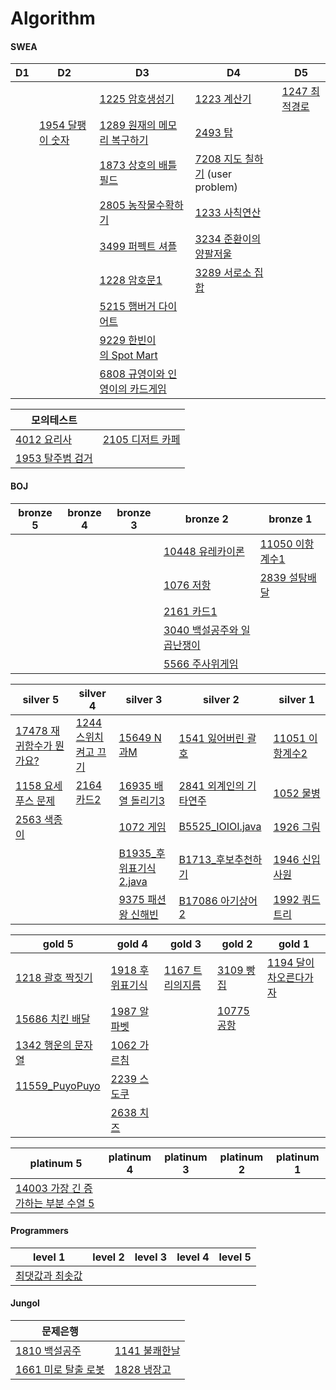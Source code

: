 # Algorithm

#### SWEA

| D1   | D2                                                           | D3                                                           | D4                                                           | D5                                                           |
| ---- | ------------------------------------------------------------ | ------------------------------------------------------------ | ------------------------------------------------------------ | ------------------------------------------------------------ |
|      |                                                              | <a href="https://github.com/dlguswjd0258/Algorithm/tree/main/SWEA/D3/S1225_암호생성기.java">1225 암호생성기</a> | <a href="https://github.com/dlguswjd0258/Algorithm/tree/main/SWEA/D4/S1223_계산기.java">1223 계산기</a> | <a href="https://github.com/dlguswjd0258/Algorithm/tree/main/SWEA/D5/S1247_최적경로.java">1247 최적경로</a> |
|      | <a href="https://github.com/dlguswjd0258/Algorithm/tree/main/SWEA/D2/S1954_달팽이숫자.java">1954 달팽이 숫자</a> | <a href="https://github.com/dlguswjd0258/Algorithm/tree/main/SWEA/D3/S1289_원재의메모리복구하기.java">1289 원재의 메모리 복구하기</a> | <a href="https://github.com/dlguswjd0258/Algorithm/tree/main/SWEA/D4/S2493_탑.java">2493 탑</a> |                                                              |
|      |                                                              | <a href="https://github.com/dlguswjd0258/Algorithm/tree/main/SWEA/D3/S1873_상호의배틀필드.java">1873 상호의 배틀필드</a> | <a href="https://github.com/dlguswjd0258/Algorithm/tree/main/SWEA/D4/S7208_지도칠하기.java">7208 지도 칠하기</a> (user problem) |                                                              |
|      |                                                              | <a href="https://github.com/dlguswjd0258/Algorithm/tree/main/SWEA/D3/S2805_농작물수확하기.java">2805 농작물수확하기</a> | <a href="https://github.com/dlguswjd0258/Algorithm/tree/main/SWEA/D4/S1233_사칙연산.java">1233 사칙연산</a> |                                                              |
|      |                                                              | <a href="https://github.com/dlguswjd0258/Algorithm/tree/main/SWEA/D3/S3499_퍼펙트셔플.java">3499 퍼펙트 셔플</a> | <a href="https://github.com/dlguswjd0258/Algorithm/tree/main/SWEA/D4/S3234_준환이의양팔저울.java">3234 준환이의 양팔저울</a> |                                                              |
|      |                                                              | <a href="https://github.com/dlguswjd0258/Algorithm/tree/main/SWEA/D3/S1228_암호문1.java">1228 암호문1</a> | <a href="https://github.com/dlguswjd0258/Algorithm/tree/main/SWEA/D4/S3289_서로소집합.java">3289 서로소 집합</a> |                                                              |
|      |                                                              | <a href="https://github.com/dlguswjd0258/Algorithm/tree/main/SWEA/D3/S5215_햄버거다이어트.java">5215 햄버거 다이어트</a> |                                                              |                                                              |
|      |                                                              | <a href="https://github.com/dlguswjd0258/Algorithm/tree/main/SWEA/D3/S9229_한빈이의SpotMart.java">9229 한빈이의 Spot Mart</a> |                                                              |                                                              |
|      |                                                              | <a href="https://github.com/dlguswjd0258/Algorithm/tree/main/SWEA/D3/S6808_규영이와인영이의카드게임.java">6808 규영이와 인영이의 카드게임</a> |                                                              |                                                              |

| 모의테스트                                                   |                                                              |
| ------------------------------------------------------------ | ------------------------------------------------------------ |
| <a href="https://github.com/dlguswjd0258/Algorithm/tree/main/SWEA/MockTest/S4012_요리사.java">4012 요리사</a> | <a href="https://github.com/dlguswjd0258/Algorithm/tree/main/SWEA/MockTest/S2105_디저트카페.java">2105 디저트 카페</a> |
| <a href="https://github.com/dlguswjd0258/Algorithm/tree/main/SWEA/MockTest/S1953_탈주범검거.java">1953 탈주범 검거</a> |                                                              |





#### BOJ

| bronze 5 | bronze 4 | bronze 3 | bronze 2                                                     | bronze 1                                                     |
| -------- | -------- | -------- | ------------------------------------------------------------ | ------------------------------------------------------------ |
|          |          |          | <a href="https://github.com/dlguswjd0258/Algorithm/tree/main/BOJ/bronze2/B10448_유레카이론.java">10448 유레카이론</a> | <a href="https://github.com/dlguswjd0258/Algorithm/tree/main/BOJ/bronze1/B11050_이항계수1.java">11050 이항계수1</a> |
|          |          |          | <a href="https://github.com/dlguswjd0258/Algorithm/tree/main/BOJ/bronze2/B1076_저항.java">1076 저항</a> | <a href="https://github.com/dlguswjd0258/Algorithm/tree/main/BOJ/bronze1/B2839_설탕배달.java">2839 설탕배달</a> |
|          |          |          | <a href="https://github.com/dlguswjd0258/Algorithm/tree/main/BOJ/bronze2/B2161_카드1.java">2161 카드1</a> |                                                              |
|          |          |          | <a href="https://github.com/dlguswjd0258/Algorithm/tree/main/BOJ/bronze2/B3040_백설공주와일곱난쟁이.java">3040 백설공주와 일곱난쟁이</a> |                                                              |
|          |          |          | <a href="https://github.com/dlguswjd0258/Algorithm/tree/main/BOJ/bronze2/B5566_주사위게임.java">5566 주사위게임</a> |                                                              |

| silver 5                                                     | silver 4                                                     | silver 3                                                     | silver 2                                                     | silver 1                                                     |
| ------------------------------------------------------------ | ------------------------------------------------------------ | ------------------------------------------------------------ | ------------------------------------------------------------ | ------------------------------------------------------------ |
| <a href="https://github.com/dlguswjd0258/Algorithm/tree/main/BOJ/silver5/B17478_재귀함수가뭔가요.java">17478 재귀함수가 뭔가요?</a> | <a href="https://github.com/dlguswjd0258/Algorithm/tree/main/BOJ/silver4/B1244_스위치켜고끄기.java">1244 스위치 켜고 끄기</a> | <a href="https://github.com/dlguswjd0258/Algorithm/tree/main/BOJ/silver3/B15649_N과M.java">15649 N과M</a> | <a href="https://github.com/dlguswjd0258/Algorithm/tree/main/BOJ/silver2/B1541_잃어버린괄호.java">1541 잃어버린 괄호</a> | <a href="https://github.com/dlguswjd0258/Algorithm/tree/main/BOJ/silver1/B11051_이항계수2.java">11051 이항계수2</a> |
| <a href="https://github.com/dlguswjd0258/Algorithm/tree/main/BOJ/silver5/B1158_요세푸스문제.java">1158 요세푸스 문제</a> | <a href="https://github.com/dlguswjd0258/Algorithm/tree/main/BOJ/silver4/B2164_카드2.java">2164 카드2</a> | <a href="https://github.com/dlguswjd0258/Algorithm/tree/main/BOJ/silver3/B16935_배열돌리기3.java">16935 배열 돌리기3</a> | <a href="https://github.com/dlguswjd0258/Algorithm/tree/main/BOJ/silver2/B2841_외계인의기타연주.java">2841 외계인의 기타연주</a> | <a href="https://github.com/dlguswjd0258/Algorithm/tree/main/BOJ/silver1/B1052_물병.java">1052 물병</a> |
| <a href="https://github.com/dlguswjd0258/Algorithm/tree/main/BOJ/silver5/B2563_색종이.java">2563 색종이</a> |                                                              | <a href="https://github.com/dlguswjd0258/Algorithm/tree/main/BOJ/silver3/B1072_게임.java">1072 게임</a> | [B5525_IOIOI.java](BoJ/silver2/B5525_IOIOI.java)             | <a href="https://github.com/dlguswjd0258/Algorithm/tree/main/BOJ/silver1/B1926_그림.java">1926 그림</a> |
|                                                              |                                                              | <a href="https://github.com/dlguswjd0258/Algorithm/tree/main/BOJ/silver3/B1935_후위표기식2.java">B1935_후위표기식2.java</a> | [B1713_후보추천하기](BOJ/silver2/B1713_후보추천하기.java)    | <a href="https://github.com/dlguswjd0258/Algorithm/tree/main/BOJ/silver1/B1946_신입사원.java">1946 신입사원</a> |
|                                                              |                                                              | <a href="https://github.com/dlguswjd0258/Algorithm/tree/main/BOJ/silver3/B9375_패션왕신해빈.java">9375 패션왕 신해빈</a> | [B17086 아기상어2](BOJ/silver2/B17086_아기상어2.java)        | <a href="https://github.com/dlguswjd0258/Algorithm/tree/main/BOJ/silver1/B1992_쿼드트리.java">1992 쿼드트리</a> |

| gold 5                                                       | gold 4                                                       | gold 3                                                       | gold 2                                                       | gold 1                                                       |
| ------------------------------------------------------------ | ------------------------------------------------------------ | ------------------------------------------------------------ | ------------------------------------------------------------ | ------------------------------------------------------------ |
| <a href="https://github.com/dlguswjd0258/Algorithm/tree/main/BOJ/gold5/B1218_괄호짝짓기.java">1218 괄호 짝짓기</a> | <a href="https://github.com/dlguswjd0258/Algorithm/tree/main/BOJ/gold4/B1918_후위표기식.java">1918 후위표기식</a> | <a href="https://github.com/dlguswjd0258/Algorithm/tree/main/BOJ/gold3/B1167_트리의지름.java">1167 트리의지름</a> | <a href="https://github.com/dlguswjd0258/Algorithm/tree/main/BOJ/gold2/B3109_빵집.java">3109 빵집</a> | <a href="https://github.com/dlguswjd0258/Algorithm/tree/main/BOJ/gold1/B1194_달이차오른다가자.java">1194 달이차오른다가자</a> |
| <a href="https://github.com/dlguswjd0258/Algorithm/tree/main/BOJ/gold5/B15686_치킨배달.java">15686 치킨 배달</a> | <a href="https://github.com/dlguswjd0258/Algorithm/tree/main/BOJ/gold4/B1987_알파벳.java">1987 알파벳</a> |                                                              | <a href="https://github.com/dlguswjd0258/Algorithm/tree/main/BOJ/gold2/B10775_공항.java">10775 공항</a> |                                                              |
| <a href="https://github.com/dlguswjd0258/Algorithm/tree/main/BOJ/gold5/B1342_행운의문자열.java">1342 행운의 문자열</a> | <a href="https://github.com/dlguswjd0258/Algorithm/tree/main/BOJ/gold4/B1062_가르침.java">1062 가르침</a> |                                                              |                                                              |                                                              |
| [11559_PuyoPuyo](BOJ/gold5/B11559_PuyoPuyo.java)             | <a href="https://github.com/dlguswjd0258/Algorithm/tree/main/BOJ/gold4/B2239_스도쿠.java">2239 스도쿠</a> |                                                              |                                                              |                                                              |
|                                                              | [2638 치즈](BOJ/gold4/B2638_치즈.java)                       |                                                              |                                                              |                                                              |



| platinum 5                                                   | platinum 4 | platinum 3 | platinum 2 | platinum 1 |
| ------------------------------------------------------------ | ---------- | ---------- | ---------- | ---------- |
| <a href="https://github.com/dlguswjd0258/Algorithm/tree/main/BOJ/platinum5/B14003_가장긴증가하는부분수열5.java">14003 가장 긴 증가하는 부분 수열 5</a> |            |            |            |            |



#### Programmers

| level 1                                                      | level 2 | level 3 | level 4 | level 5 |
| ------------------------------------------------------------ | ------- | ------- | ------- | ------- |
| <a href="https://github.com/dlguswjd0258/Algorithm/tree/main/Programmers/level2/P12939_최댓값과최솟값.java">최댓값과 최솟값</a> |         |         |         |         |





#### Jungol

| 문제은행                                                     |                                                              |
| ------------------------------------------------------------ | ------------------------------------------------------------ |
| <a href="https://github.com/dlguswjd0258/Algorithm/tree/main/Jungol/J1810_백설공주.java">1810 백설공주</a> | <a href="https://github.com/dlguswjd0258/Algorithm/tree/main/Jungol/J1141_불쾌한날.java">1141 불쾌한날</a> |
| <a href="https://github.com/dlguswjd0258/Algorithm/tree/main/Jungol/J1661_미로탈출로봇.java">1661 미로 탈출 로봇</a> | <a href="https://github.com/dlguswjd0258/Algorithm/tree/main/Jungol/J1828_냉장고.java">1828 냉장고</a> |



